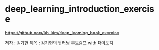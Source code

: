 # deep_learning_introduction_exercise


https://github.com/kh-kim/deep_learning_book_exercise


저자 : 김기현 
제목 : 김기현의 딥러닝 부트캠프 with 파이토치
